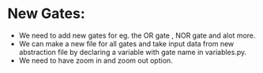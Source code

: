 # New Gates:
- We need to add new gates for eg. the OR gate , NOR gate and alot more.
- We can make a new file for all gates and take input data from new abstraction file by declaring a variable with gate name in variables.py.
- We need to have zoom in and zoom out option.
